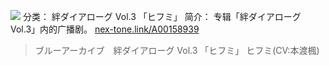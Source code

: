 ![](//static.kivo.wiki/images/music/cover/coFzXYG8M6YECxRI3dkQvjw6pvMIVOUm.png)
分类： 絆ダイアローグ Vol.3 「ヒフミ」
简介：
专辑「絆ダイアローグ Vol.3」内的广播剧。
[nex-tone.link/A00158939](https://nex-tone.link/A00158939)
>ブルーアーカイブ　絆ダイアローグ Vol.3 「ヒフミ」
ヒフミ(CV:本渡楓)
